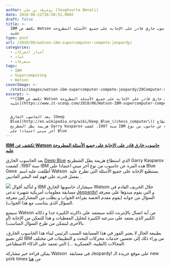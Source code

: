```yaml
---
author: يوغرطة بن علي (Youghourta Benali)
date: 2010-06-21T16:58:51.000Z
draft: false
title: >-
  IBM تكشف عن Watson حاسوب خارق قادر على الإجابة على جميع الأسئلة المطروحة
  عليه  
type: post
url: /2010/06/watson-ibm-supercomputer-compete-jeopardy/
categories:
  - أخبار الشركات
  - عتاد
  - متفرقات
tags:
  - IBM
  - Supercomputing
  - Watson
coverImage: >-
  /static/images/watson-ibm-supercomputer-compete-jeopardy/20Computer-span-articleLarge-v2.jpg
excerpt: >-
  **[IBM تكشف عن Watson حاسوب خارق قادر على الإجابة على جميع الأسئلة المطروحة
  عليه](https://www.it-scoop.com/2010/06/Watson-IBM-supercomputer-compete-Jeopardy)**


  بعد الحاسوب الخارق [Deep
  Blue](http://en.wikipedia.org/wiki/Deep_Blue_\(chess_computer\)) الذي استطاع
  هزيمة بطل الشطرنج Garry Kasparov سنة 1997، كشفت IBM هذه المرة عن حاسوب من نوع
  آخر مبني اعتمادا على Blue
---
```

**[IBM تكشف عن Watson حاسوب خارق قادر على الإجابة على جميع الأسئلة المطروحة عليه](https://www.it-scoop.com/2010/06/Watson-IBM-supercomputer-compete-Jeopardy)**

بعد الحاسوب الخارق [Deep Blue](http://en.wikipedia.org/wiki/Deep_Blue_\(chess_computer\)) الذي استطاع هزيمة بطل الشطرنج Garry Kasparov سنة 1997، كشفت IBM هذه المرة عن حاسوب من نوع آخر مبني اعتمادا على Blue Gene  أطلقت عليه اسم Watson  يستطيع الإجابة على جميع الأسئلة التي تطرح عليه بفضل قدرته على فهم لغة البشر العاديين .

![](/static/images/watson-ibm-supercomputer-compete-jeopardy/20Computer-span-articleLarge-v2.jpg) و لتأكيد أقوال IBM سيشارك حاسوبها الخارق Watson خلال الخريف القادم في مسابقة معلومات أمريكية شهيرة تدعى [Jeopardy!](http://en.wikipedia.org/wiki/Jeopardy!) و التي يقوم مبدؤها على معرفة السؤال من جوابه (يقوم مقدم الحصة بقراءة الجواب و يطلب من المشاركين معرفة السؤال الذي يتناسب مع هذا الجواب).

سيمنع Watson من أية اتصال بالإنترنت لكنه سيعتمد على ذاكرته الكبيرة جدا و ذكائه الكبير الذي يعتمد على سرعته الكبيرة لتحليل المعطيات و هذا للتمكن من الإجابة (أو بالأحرى ليتمكن من طرح السؤال المناسب).

بطبيعة الحال لا يعتبر الفوز في هذا المسابقة السبب الرئيس لبناء هذا الحاسوب الخارق، لكن تصبو IBM من وراء ذلك إلى تحسين خدمات محركات البحث و التطبيقات في مختلف المجالات (الطبية، العسكرية ...) التي تعتمد على الذكاء الاصطناعي.

يمكن قراءة خبر مشاركة Watson  في مسابقة Jeopardy! على موقع جريدة الـ new york times من [هنا](https://www.nytimes.com/2010/06/20/magazine/20Computer-t.html)
